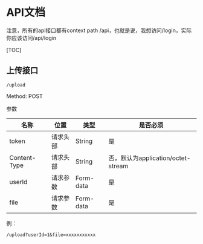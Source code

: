 # API文档

注意，所有的api接口都有context path /api，也就是说，我想访问/login，实际你应该访问/api/login

[TOC]

## 上传接口

```
/upload
```

Method: POST

参数

| 名称         | 位置     | 类型      | 是否必须                           |
| ------------ | -------- | --------- | ---------------------------------- |
| token        | 请求头部 | String    | 是                                 |
| Content-Type | 请求头部 | String    | 否，默认为application/octet-stream |
| userId       | 请求参数 | Form-data | 是                                 |
| file         | 请求参数 | Form-data | 是                                 |

例：

```
/upload?userId=1&file=xxxxxxxxxxx 
```

